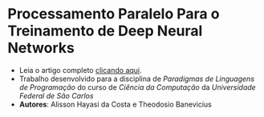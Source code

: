 # Processamento Paralelo Para o Treinamento de Deep Neural Networks

* Leia o artigo completo [clicando aqui](artigo.pdf).
* Trabalho desenvolvido para a disciplina de _Paradigmas de Linguagens de Programação_ do curso de _Ciência da Computação_ da _Universidade Federal de São Carlos_
* **Autores**: Alisson Hayasi da Costa e Theodosio Banevicius
